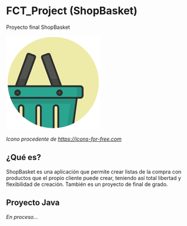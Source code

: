 # FCT_Project (ShopBasket)
 Proyecto final ShopBasket

<img src="ShopBasket/src/main/resources/images/shop-basket-512x512.png" style="zoom:50%;" />

*Icono procedente de https://icons-for-free.com*

## ¿Qué es?

ShopBasket es una aplicación que permite crear listas de la compra con productos que el propio cliente puede crear, teniendo así total libertad y flexibilidad de creación. También es un proyecto de final de grado.



## Proyecto Java

*En proceso...*

